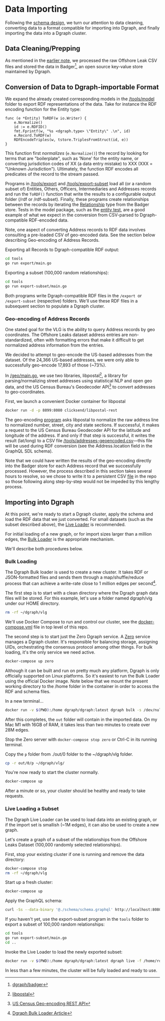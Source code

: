 # Data Importing

Following the [schema design](2.%20Schema%20Design.md), we turn our attention to data cleaning, converting data to a format compatible for importing into Dgraph, and finally importing the data into a Dgraph cluster.

## Data Cleaning/Prepping

As mentioned in the [earlier note](2.%20Schema%20Design.md), we processed the raw Offshore Leak CSV files and stored the data in Badger[^1], an open source key-value store maintained by Dgraph.

## Conversion of Data to Dgraph-importable Format

We expand the already created corresponding models in the [/tools/model](/tools/model) folder to export RDF representations of the data. Take for instance the RDF encoding function for the Entity type:

```golang
func (e *Entity) ToRDF(w io.Writer) {
	e.Normalize()
	id := e.RDFID()
	fmt.Fprintf(w, "%s <dgraph.type> \"Entity\" .\n", id)
	e.Record.ToRDF(w)
	RDFEncodeTriples(w, tstore.TriplesFromStruct(id, e))
}
```

This function first _normalizes_ (`e.Normalize()`) the record by looking for terms that are "boilerplate", such as 'None' for the entity name, or converting jurisdiction codes of XX (a data entry mistake) to XXX (XXX = "Unknown Jurisdiction"). Ultimately, the function RDF encodes all predicates of the record to the stream passed.

Programs in [/tools/export](/tools/export) and [/tools/export-subset](/tools/export-subset/) load all (or a random subset of) Entities, Others, Officers, Intermediaries and Addresses records and run the `ToRDF()` function that write the results to a configurable output folder (/rdf or /rdf-subset). Finally, these programs create relationships between the records by iterating the [Relationship](/tools/model/relationship.go) type from the Badger store. Tests in the model package, such as the [entity test](/tools/model/entity_test.go), are a good example of what we expect in the conversion from CSV-parsed to Dgraph-compatible RDF-encoded data.

Note, one aspect of converting Address records to RDF data involves consulting a pre-loaded CSV of geo-encoded data. See the section below describing Geo-encoding of Address Records.

Exporting all Records to Dgraph-compatible RDF output:
```bash
cd tools
go run export/main.go
```

Exporting a subset (100,000 random relationships):
```bash
cd tools
go run export-subset/main.go
```

Both programs write Dgraph-compatible RDF files in the `/export `or `/export-subset` (respective) folders. We'll use these RDF files in a subsequent section to populate a Dgraph cluster.

### Geo-encoding of Address Records

One stated goal for the VLG is the ability to query Address records by geo coordinates. The Offshore Leaks dataset address entries are non-standardized, often with formatting errors that make it difficult to get normalized address information from the entries.

We decided to attempt to geo-encode the US-based addresses from the dataset. Of the 24,366 US-based addresses, we were only able to successfully geo-encode 17,893 of those (~73%).

In [/geo/main.go](/tools/geo/main.go), we use two libraries, libpostal[^2], a library for parsing/normalizing street addresses using statistical NLP and open geo data, and the US Census Bureau's Geodecoder API[^3] to convert addresses to geo-coordinates.

First, we launch a convenient Docker container for libpostal

```bash
docker run -d -p 8899:8080 clicksend/libpostal-rest
```

The geo-encoding [program]((/tools/geo/main.go)) asks libpostal to normalize the raw address line to normalized number, street, city and state sections. If successful, it makes a request to the US Census Bureau Geodecoder API for the latitude and longitude of the address. If and only if that step is successful, it writes the result (lat/long) to a CSV file [/tools/addresses-geoencoded.csv](/tools/addresses-geoencoded.csv)—this file will be used during RDF conversion (see the Address.location field in the GraphQL SDL schema).

Note that we could have written the results of the geo-encoding directly into the Badger store for each Address record that we successfully processed. However, the process described in this section takes several hours to resolve, so we chose to write it to a persistent CSV [file](/tools/addresses-geoencoded.csv) in the repo so those following along step-by-step would not be impeded by this lengthy process.

## Importing into Dgraph

At this point, we're ready to start a Dgraph cluster, apply the schema and load the RDF data that we just converted. For small datasets (such as the subset described above), the [Live Loader](https://dgraph.io/docs/howto/importdata/live-loader/) is recommended.

For initial loading of a new graph, or for import sizes larger than a million edges, the [Bulk Loader](https://dgraph.io/docs/howto/importdata/bulk-loader/) is the appropriate mechanism.

We'll describe both procedures below.

### Bulk Loading

The Dgraph Bulk loader is used to create a new cluster. It takes RDF or JSON-formatted files and sends them through a map/shuffle/reduce process that can achieve a write-rate close to 1 million edges per second[^4].

The first step is to start with a clean directory where the Dgraph graph data files will be stored. For this example, let's use a folder named dgraph/vlg under our HOME directory.

```bash
rm -rf ~/dgraph/vlg
```

We'll use Docker Compose to run and control our cluster, see the [docker-compose.yml](/docker-compose.yml) file in top level of this repo.

The second step is to start just the Zero Dgraph service. A [Zero](https://dgraph.io/docs/deploy/dgraph-zero/) service manages a Dgraph cluster. It's responsible for balancing storage, assigning UIDs, orchestrating the consensus protocol among other things. For bulk loading, it's the only service we need active.

```bash
docker-compose up zero
```

Although it can be built and run on pretty much any platform, Dgraph is only officially supported on Linux platforms. So it's easiest to run the Bulk Loader using the official Docker image. Note below that we mount the present working directory to the /home folder in the container in order to access the RDF and schema files.

In a new terminal...
```bash
docker run -v $(PWD):/home dgraph/dgraph:latest dgraph bulk -s /dev/null -g /home/schema/schema.graphql -f /home/rdf --zero host.docker.internal:5080 --out /home/out
```

After this completes, the `out` folder will contain in the imported data. On my Mac M1 with 16GB of RAM, it takes less than two minutes to create over 28M edges.

Stop the Zero server with `docker-compose stop zero` or Ctrl-C in its running terminal.

Copy the `p` folder from ./out/0 folder to the ~/dgraph/vlg folder.

```bash
cp -r out/0/p ~/dgraph/vlg/
```

You're now ready to start the cluster normally.

```bash
docker-compose up
```

After a minute or so, your cluster should be healthy and ready to take requests.


### Live Loading a Subset

The Dgraph Live Loader can be used to load data into an existing graph, or if the import set is smallish (~1M edges), it can also be used to create a new graph.

Let's create a graph of a subset of the relationships from the Offshore Leaks Dataset (100,000 randomly selected relationships).

First, stop your existing cluster if one is running and remove the data directory:
```bash
docker-compose stop
rm -rf ~/dgraph/vlg
```

Start up a fresh cluster:
```bash
docker-compose up
```

Apply the GraphQL schema:
```bash
curl -Ss --data-binary '@./schema/schema.graphql' http://localhost:8080/admin/schema
```

If you haven't yet, use the export-subset program in the `tools` folder to export a subset of 100,000 random relationships:
```bash
cd tools
go run export-subset/main.go
cd ..
```

Invoke the Live Loader to load the newly exported subset:
```bash
docker run -v $(PWD):/home dgraph/dgraph:latest dgraph live -f /home/rdf-subset --alpha host.docker.internal:9080 --zero host.docker.internal:5080
```

In less than a few minutes, the cluster will be fully loaded and ready to use.

[^1]: [dgraph/badger](https://github.com/dgraph-io/badger)
[^2]: [libpostal](https://github.com/openvenues/libpostal)
[^3]: [US Census Geo-encoding REST API](https://geocoding.geo.census.gov/geocoder/)
[^4]: [Dgraph Bulk Loader Article](https://dgraph.io/blog/post/bulkloader/)

